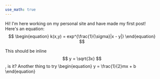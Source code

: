 ```yaml
---
use_math: true
---
```


Hi! I'm here working on my personal site and have made my first post!
Here's an equation:
$$ 
\begin{equation}
	k(x,y) = exp^{\frac{1}{\sigma}|x - y|} 
\end{equation}
$$

This should be inline $$ y = \sqrt{3x} $$, is it?
Another thing to try
\begin{equation}
	y = \frac{1}{2}mx + b
\end{equation}
